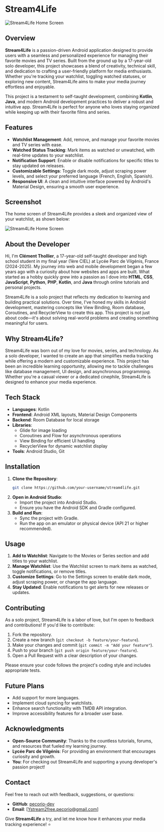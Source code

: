 # Stream4Life

![Stream4Life Home Screen](1.png)

## Overview

**Stream4Life** is a passion-driven Android application designed to provide users with a seamless and personalized experience for managing their favorite movies and TV series. Built from the ground up by a 17-year-old solo developer, this project showcases a blend of creativity, technical skill, and dedication to crafting a user-friendly platform for media enthusiasts. Whether you're tracking your watchlist, toggling watched statuses, or exploring new content, Stream4Life aims to make your media journey effortless and enjoyable.

This project is a testament to self-taught development, combining **Kotlin**, **Java**, and modern Android development practices to deliver a robust and intuitive app. Stream4Life is perfect for anyone who loves staying organized while keeping up with their favorite films and series.

## Features

- **Watchlist Management**: Add, remove, and manage your favorite movies and TV series with ease.
- **Watched Status Tracking**: Mark items as watched or unwatched, with real-time updates to your watchlist.
- **Notification Support**: Enable or disable notifications for specific titles to stay updated on releases.
- **Customizable Settings**: Toggle dark mode, adjust scraping power levels, and select your preferred language (French, English, Spanish).
- **Responsive UI**: A clean and intuitive interface powered by Android's Material Design, ensuring a smooth user experience.

## Screenshot

The home screen of Stream4Life provides a sleek and organized view of your watchlist, as shown below:

![Stream4Life Home Screen](1.png)

## About the Developer

Hi, I'm **Clément Thollier**, a 17-year-old self-taught developer and high school student in my final year (1ère CIEL) at Lycée Parc de Vilgénis, France (2024-2025). My journey into web and mobile development began a few years ago with a curiosity about how websites and apps are built. What started as a hobby quickly grew into a passion as I dove into **HTML**, **CSS**, **JavaScript**, **Python**, **PHP**, **Kotlin**, and **Java** through online tutorials and personal projects.

Stream4Life is a solo project that reflects my dedication to learning and building practical solutions. Over time, I've honed my skills in Android development, mastering concepts like View Binding, Room database, Coroutines, and RecyclerView to create this app. This project is not just about code—it's about solving real-world problems and creating something meaningful for users.

## Why Stream4Life?

Stream4Life was born out of my love for movies, series, and technology. As a solo developer, I wanted to create an app that simplifies media tracking while offering a modern and customizable experience. This project has been an incredible learning opportunity, allowing me to tackle challenges like database management, UI design, and asynchronous programming. Whether you're a casual viewer or a dedicated cinephile, Stream4Life is designed to enhance your media experience.

## Tech Stack

- **Languages**: Kotlin
- **Frontend**: Android XML layouts, Material Design Components
- **Backend**: Room Database for local storage
- **Libraries**:
  - Glide for image loading
  - Coroutines and Flow for asynchronous operations
  - View Binding for efficient UI handling
  - RecyclerView for dynamic watchlist display
- **Tools**: Android Studio, Git

## Installation

1. **Clone the Repository**:
   ```bash
   git clone https://github.com/your-username/stream4life.git
   ```
2. **Open in Android Studio**:
   - Import the project into Android Studio.
   - Ensure you have the Android SDK and Gradle configured.
3. **Build and Run**:
   - Sync the project with Gradle.
   - Run the app on an emulator or physical device (API 21 or higher recommended).

## Usage

1. **Add to Watchlist**: Navigate to the Movies or Series section and add titles to your watchlist.
2. **Manage Watchlist**: Use the Watchlist screen to mark items as watched, toggle notifications, or remove titles.
3. **Customize Settings**: Go to the Settings screen to enable dark mode, adjust scraping power, or change the app language.
4. **Stay Updated**: Enable notifications to get alerts for new releases or updates.

## Contributing

As a solo project, Stream4Life is a labor of love, but I'm open to feedback and contributions! If you'd like to contribute:
1. Fork the repository.
2. Create a new branch (`git checkout -b feature/your-feature`).
3. Make your changes and commit (`git commit -m "Add your feature"`).
4. Push to your branch (`git push origin feature/your-feature`).
5. Open a Pull Request with a clear description of your changes.

Please ensure your code follows the project's coding style and includes appropriate tests.

## Future Plans

- Add support for more languages.
- Implement cloud syncing for watchlists.
- Enhance search functionality with TMDB API integration.
- Improve accessibility features for a broader user base.

## Acknowledgments

- **Open-Source Community**: Thanks to the countless tutorials, forums, and resources that fueled my learning journey.
- **Lycée Parc de Vilgénis**: For providing an environment that encourages curiosity and growth.
- **You**: For checking out Stream4Life and supporting a young developer's passion project!

## Contact

Feel free to reach out with feedback, suggestions, or questions:
- **GitHub**: [pecorio-dev](https://github.com/pecorio-dev)
- **Email**: [Ystream2free.pecorio@gmail.com]

Give **Stream4Life** a try, and let me know how it enhances your media tracking experience! ⭐
